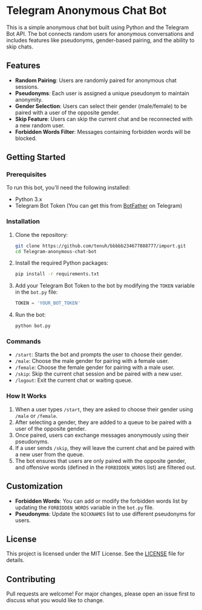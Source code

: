 # Telegram Anonymous Chat Bot

This is a simple anonymous chat bot built using Python and the Telegram Bot API. The bot connects random users for anonymous conversations and includes features like pseudonyms, gender-based pairing, and the ability to skip chats.

## Features

- **Random Pairing**: Users are randomly paired for anonymous chat sessions.
- **Pseudonyms**: Each user is assigned a unique pseudonym to maintain anonymity.
- **Gender Selection**: Users can select their gender (male/female) to be paired with a user of the opposite gender.
- **Skip Feature**: Users can skip the current chat and be reconnected with a new random user.
- **Forbidden Words Filter**: Messages containing forbidden words will be blocked.

## Getting Started

### Prerequisites

To run this bot, you'll need the following installed:

- Python 3.x
- Telegram Bot Token (You can get this from [BotFather](https://core.telegram.org/bots#botfather) on Telegram)

### Installation

1. Clone the repository:
   ```bash
   git clone https://github.com/tenuh/bbbbb234677888777/import.git
   cd Telegram-anonymous-chat-bot
   ```

2. Install the required Python packages:
   ```bash
   pip install -r requirements.txt
   ```

3. Add your Telegram Bot Token to the bot by modifying the `TOKEN` variable in the `bot.py` file:
   ```python
   TOKEN = 'YOUR_BOT_TOKEN'
   ```

4. Run the bot:
   ```bash
   python bot.py
   ```

### Commands

- `/start`: Starts the bot and prompts the user to choose their gender.
- `/male`: Choose the male gender for pairing with a female user.
- `/female`: Choose the female gender for pairing with a male user.
- `/skip`: Skip the current chat session and be paired with a new user.
- `/logout`: Exit the current chat or waiting queue.

### How It Works

1. When a user types `/start`, they are asked to choose their gender using `/male` or `/female`.
2. After selecting a gender, they are added to a queue to be paired with a user of the opposite gender.
3. Once paired, users can exchange messages anonymously using their pseudonyms.
4. If a user sends `/skip`, they will leave the current chat and be paired with a new user from the queue.
5. The bot ensures that users are only paired with the opposite gender, and offensive words (defined in the `FORBIDDEN_WORDS` list) are filtered out.

## Customization

- **Forbidden Words**: You can add or modify the forbidden words list by updating the `FORBIDDEN_WORDS` variable in the `bot.py` file.
- **Pseudonyms**: Update the `NICKNAMES` list to use different pseudonyms for users.

## License

This project is licensed under the MIT License. See the [LICENSE](LICENSE) file for details.

## Contributing

Pull requests are welcome! For major changes, please open an issue first to discuss what you would like to change.


